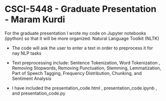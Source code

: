 # CSCI-5448 - Graduate Presentation - Maram Kurdi
For the graduate presentation I wrote my code on Jupyter notebooks (ipython) so that it will be more organized. 
Natural Language Toolkit (NLTK)
- The code will ask the user to enter a text in order to preprocess it for nay NLP tasks
- Text preprocessing include:
Sentence Tokenization, Word Tokenization , Removing Stopwords, Removing Punctuation, Stemming, Lemmatization, Part of Speech Tagging, Frequency Distribution, Chunking, and Sentiment Analysis

- I have included the presentation_code.html , presentation_code.ipynb , and presentation_code.py
